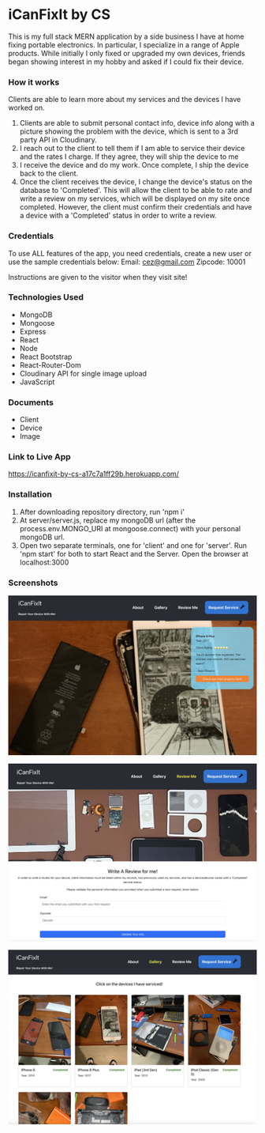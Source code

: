 # iCanFixIt by CS

This is my full stack MERN application by a side business I have at home fixing portable electronics. In particular, I specialize in a range of Apple products. While initially I only fixed or upgraded my own devices, friends began showing interest in my hobby and asked if I could fix their device.

### How it works
Clients are able to learn more about my services and the devices I have worked on. 
1. Clients are able to submit personal contact info, device info along with a picture showing the problem with the device, which is sent to a 3rd party API in Cloudinary.
2. I reach out to the client to tell them if I am able to service their device and the rates I charge. If they agree, they will ship the device to me
3. I receive the device and do my work. Once complete, I ship the device back to the client.
4. Once the client receives the device, I change the device's status on the database to 'Completed'. This will allow the client to be able to rate and write a review on my services, which will be displayed on my site once completed. However, the client must confirm their credentials and have a device with a 'Completed' status in order to write a review. 

### Credentials
To use ALL features of the app, you need credentials, create a new user or use the sample credentials below:
Email: cez@gmail.com
Zipcode: 10001

Instructions are given to the visitor when they visit site!

### Technologies Used
- MongoDB
- Mongoose
- Express
- React
- Node
- React Bootstrap
- React-Router-Dom
- Cloudinary API for single image upload
- JavaScript

### Documents
- Client
- Device
- Image

### Link to Live App
https://icanfixit-by-cs-a17c7a1ff29b.herokuapp.com/

### Installation
1. After downloading repository directory, run 'npm i'
2. At server/server.js, replace my mongoDB url (after the process.env.MONGO_URI at mongoose.connect) with your personal mongoDB url. 
3. Open two separate terminals, one for 'client' and one for 'server'. Run 'npm start' for both to start React and the Server. Open the browser at localhost:3000


### Screenshots
![screenshot-1](./screenshots/1.png)

![screenshot-2](./screenshots/2.png)

![screenshot-3](./screenshots/3.png)

